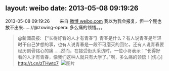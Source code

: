 layout: weibo
date: 2013-05-08 09:19:26
---
<meta name="referrer" content="no-referrer" />

2013-05-08 09:19:26  &nbsp;&nbsp;&nbsp;&nbsp;&nbsp;&nbsp; 来自 <a href="http://weibo.com/" rel="nofollow">微博 weibo.com</a>
我以为我会报复，但一个屁也放不出来……//@zxwing-opera: 多么痛的领悟。。。
>  @新闻晨报: 【“长得好看的人才有青春”】青春是什么？有人说青春是年轻时干自己梦想的事，也有人说青春是一段不可磨灭的回忆，还有人说青春要经历刻骨铭心的痛……然而，在接受街头采访时，一位小哥表示：“长得好看的人才有青春，像我们这种人就只有大学了。”啊，多么痛的领悟！[伤心] http://t.cn/zTHwtc7 ​​​
>  ![图片](https://ww1.sinaimg.cn/large/4e5b54d8jw1e4fzcf9jyqj20c10i6dgr.jpg)
